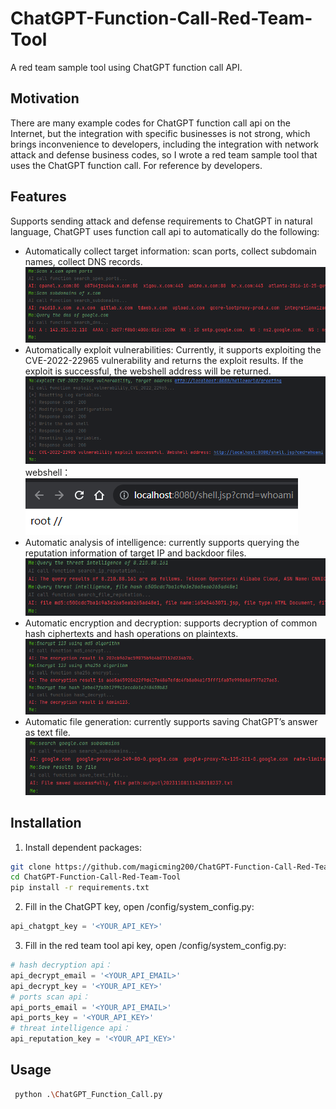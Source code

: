 # ChatGPT-Function-Call-Red-Team-Tool
A red team sample tool using ChatGPT function call API. 
## Motivation
There are many example codes for ChatGPT function call api on the Internet, but the integration with specific businesses is not strong, which brings inconvenience to developers, including the integration with network attack and defense business codes, so I wrote a red team sample tool that uses the ChatGPT function call. For reference by developers.
## Features
Supports sending attack and defense requirements to ChatGPT in natural language, ChatGPT uses function call api to automatically do the following:
- Automatically collect target information: scan ports, collect subdomain names, collect DNS records.
![info gather](readme_pics/info_gather.png)
- Automatically exploit vulnerabilities: Currently, it supports exploiting the CVE-2022-22965 vulnerability and returns the exploit results. If the exploit is successful, the webshell address will be returned.
![exploit vulnerability](readme_pics/exploit_vul_1.png)
webshell：
![exploit vulnerability](readme_pics/exploit_vul_2.png)
- Automatic analysis of intelligence: currently supports querying the reputation information of target IP and backdoor files.
![analysis intelligence](readme_pics/intelligence.png)
- Automatic encryption and decryption: supports decryption of common hash ciphertexts and hash operations on plaintexts.
![encrypt and decrypt](readme_pics/encrypt_decrypt.png)
- Automatic file generation: currently supports saving ChatGPT’s answer as text file.
![save file ](readme_pics/save_file.png)
## Installation
1. Install dependent packages:
```bash
git clone https://github.com/magicming200/ChatGPT-Function-Call-Red-Team-Tool.git
cd ChatGPT-Function-Call-Red-Team-Tool
pip install -r requirements.txt
```
2. Fill in the ChatGPT key, open /config/system_config.py:
```python
api_chatgpt_key = '<YOUR_API_KEY>'
```
3. Fill in the red team tool api key, open /config/system_config.py:
```python
# hash decryption api：
api_decrypt_email = '<YOUR_API_EMAIL>'
api_decrypt_key = '<YOUR_API_KEY>'
# ports scan api：
api_ports_email = '<YOUR_API_EMAIL>'
api_ports_key = '<YOUR_API_KEY>'
# threat intelligence api：
api_reputation_key = '<YOUR_API_KEY>'
```
## Usage
```bash
 python .\ChatGPT_Function_Call.py
```
